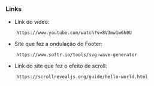 ### Links

* Link do vídeo:

````
    https://www.youtube.com/watch?v=8V3mw1w6h0U
````

* Site que fez a ondulação do Footer:

````
    https://www.softr.io/tools/svg-wave-generator
````

* Link do site que fez o efeito de scroll:

````
    https://scrollrevealjs.org/guide/hello-world.html
````